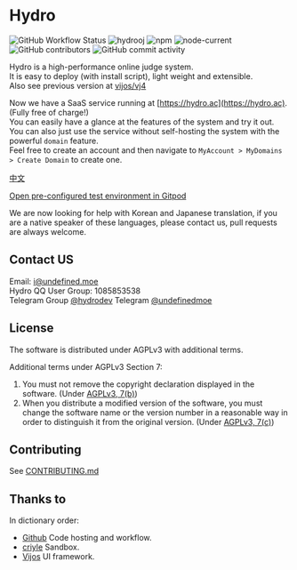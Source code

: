 # Hydro

![GitHub Workflow Status](https://img.shields.io/github/workflow/status/hydro-dev/hydro/CI)
![hydrooj](https://img.shields.io/npm/dm/hydrooj)
![npm](https://img.shields.io/npm/v/hydrooj?label=hydrooj)
![node-current](https://img.shields.io/node/v/hydrooj)
![GitHub contributors](https://img.shields.io/github/contributors/hydro-dev/Hydro)
![GitHub commit activity](https://img.shields.io/github/commit-activity/y/hydro-dev/Hydro)

Hydro is a high-performance online judge system.  
It is easy to deploy (with install script), light weight and extensible.  
Also see previous version at [vijos/vj4](https://github.com/vijos/vj4)

Now we have a SaaS service running at [https://hydro.ac](https://hydro.ac). (Fully free of charge!)  
You can easily have a glance at the features of the system and try it out.  
You can also just use the service without self-hosting the system with the powerful `domain` feature.  
Feel free to create an account and then navigate to `MyAccount > MyDomains > Create Domain` to create one.  

[中文](https://hydro.js.org/)  

[Open pre-configured test environment in Gitpod](https://gitpod.io/#https://github.com/hydro-dev/Hydro)  

We are now looking for help with Korean and Japanese translation, if you are a native speaker of these languages, please contact us, pull requests are always welcome.

## Contact US

Email: i@undefined.moe  
Hydro QQ User Group: 1085853538  
Telegram Group [@hydrodev](https://t.me/hydrodev)
Telegram [@undefinedmoe](https://t.me/undefinedmoe)  

## License

The software is distributed under AGPLv3 with additional terms.

Additional terms under AGPLv3 Section 7:

1. You must not remove the copyright declaration displayed in the software. (Under [AGPLv3, 7(b)](LICENSE#L356))  
2. When you distribute a modified version of the software, you must change the software name or the version number in a reasonable way in order to distinguish it from the original version. (Under [AGPLv3, 7(c)](LICENSE#360))

## Contributing

See [CONTRIBUTING.md](CONTRIBUTING.md)

## Thanks to

In dictionary order:

- [Github](https://github.com/) Code hosting and workflow.  
- [criyle](https://github.com/criyle) Sandbox.  
- [Vijos](https://github.com/vijos/vj4) UI framework.  

